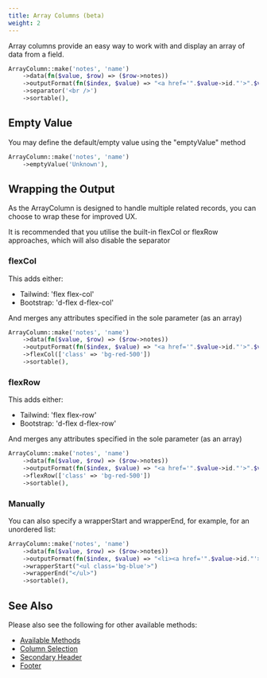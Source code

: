 ```yaml
---
title: Array Columns (beta)
weight: 2
---
```


Array columns provide an easy way to work with and display an array of data from a field.

```php
ArrayColumn::make('notes', 'name')
    ->data(fn($value, $row) => ($row->notes))
    ->outputFormat(fn($index, $value) => "<a href='".$value->id."'>".$value->name."</a>")
    ->separator('<br />')
    ->sortable(),
```

## Empty Value
You may define the default/empty value using the "emptyValue" method

```php
ArrayColumn::make('notes', 'name')
    ->emptyValue('Unknown'),
```

## Wrapping the Output

As the ArrayColumn is designed to handle multiple related records, you can choose to wrap these for improved UX.

It is recommended that you utilise the built-in flexCol or flexRow approaches, which will also disable the separator

### flexCol
This adds either:
- Tailwind: 'flex flex-col'
- Bootstrap: 'd-flex d-flex-col'

And merges any attributes specified in the sole parameter (as an array)
```php
ArrayColumn::make('notes', 'name')
    ->data(fn($value, $row) => ($row->notes))
    ->outputFormat(fn($index, $value) => "<a href='".$value->id."'>".$value->name."</a>")
    ->flexCol(['class' => 'bg-red-500'])
    ->sortable(),
```

### flexRow

This adds either:
- Tailwind: 'flex flex-row'
- Bootstrap: 'd-flex d-flex-row'

And merges any attributes specified in the sole parameter (as an array)
```php
ArrayColumn::make('notes', 'name')
    ->data(fn($value, $row) => ($row->notes))
    ->outputFormat(fn($index, $value) => "<a href='".$value->id."'>".$value->name."</a>")
    ->flexRow(['class' => 'bg-red-500'])
    ->sortable(),
```

### Manually

You can also specify a wrapperStart and wrapperEnd, for example, for an unordered list:

```php
ArrayColumn::make('notes', 'name')
    ->data(fn($value, $row) => ($row->notes))
    ->outputFormat(fn($index, $value) => "<li><a href='".$value->id."'>".$value->name."</a></li>")
    ->wrapperStart("<ul class='bg-blue'>")
    ->wrapperEnd("</ul>")
    ->sortable(),
```

## See Also

Please also see the following for other available methods:
- [Available Methods](/tables/columns/available-methods)
- [Column Selection](/tables/columns/column-selection)
- [Secondary Header](/tables/columns/secondary-header)
- [Footer](/tables/columns/footer)
